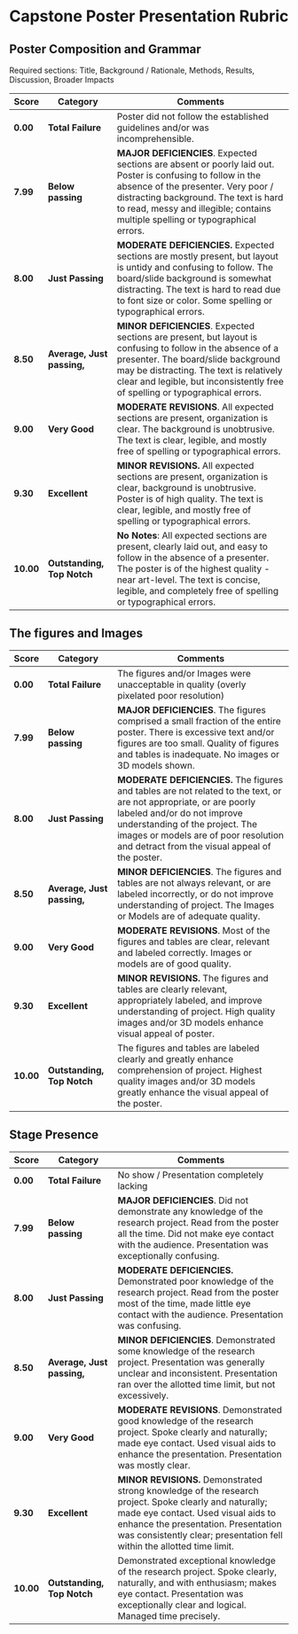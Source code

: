 # Capstone Poster Presentation Rubric

## Poster Composition and Grammar

 Required sections: Title, Background / Rationale, Methods, Results, Discussion, Broader Impacts

| **Score** | **Category**               | **Comments**                                                 |
| --------- | -------------------------- | ------------------------------------------------------------ |
| **0.00**  | **Total Failure**          | Poster did not follow the established guidelines and/or was incomprehensible. |
| **7.99**  | **Below passing**          | **MAJOR DEFICIENCIES**.  Expected sections are absent or poorly laid out. Poster is confusing to follow in the absence of the presenter. Very poor / distracting background. The text is hard to read, messy and illegible; contains multiple spelling or typographical errors. |
| **8.00**  | **Just Passing**           | **MODERATE DEFICIENCIES.** Expected sections are mostly present, but layout is untidy and confusing to follow. The board/slide background is somewhat distracting. The text is hard to read due to font size or color. Some spelling or typographical errors. |
| **8.50**  | **Average, Just passing,** | **MINOR DEFICIENCIES**.   Expected sections are present, but layout is confusing to follow in the absence of a presenter. The board/slide background may be distracting. The text is relatively clear and legible, but inconsistently free of spelling or typographical errors. |
| **9.00**  | **Very Good**              | **MODERATE REVISIONS**.  All expected sections are present, organization is clear. The background is unobtrusive. The text is clear, legible, and mostly free of spelling or typographical errors. |
| **9.30**  | **Excellent**              | **MINOR REVISIONS.**  All expected sections are present, organization is clear, background is unobtrusive. Poster is of high quality. The text is clear, legible, and mostly free of spelling or typographical errors. |
| **10.00** | **Outstanding, Top Notch** | **No Notes**: All expected sections are present, clearly laid out, and easy to follow in the absence of a presenter. The poster is of the highest quality - near art-level. The text is concise, legible, and completely free of spelling or typographical errors. |

## The figures and Images

| **Score** | **Category**               | **Comments**                                                 |
| --------- | -------------------------- | ------------------------------------------------------------ |
| **0.00**  | **Total Failure**          | The figures and/or Images were unacceptable in quality (overly pixelated poor resolution) |
| **7.99**  | **Below passing**          | **MAJOR DEFICIENCIES**. The figures comprised a small fraction of the entire poster. There is excessive text and/or figures are too small. Quality of figures and tables is inadequate.  No images or 3D models shown. |
| **8.00**  | **Just Passing**           | **MODERATE DEFICIENCIES.** The figures and tables are not related to the text, or are not appropriate, or are poorly labeled and/or do not improve understanding of the project.  The images or models are of poor resolution and detract from the visual appeal of the poster. |
| **8.50**  | **Average, Just passing,** | **MINOR DEFICIENCIES**.  The figures and tables are not always relevant, or are labeled incorrectly, or do not improve understanding of project.  The Images or Models are of adequate quality. |
| **9.00**  | **Very Good**              | **MODERATE REVISIONS**.  Most of the figures and tables are clear, relevant and labeled correctly.  Images or models are of good quality. |
| **9.30**  | **Excellent**              | **MINOR REVISIONS.**  The figures and tables are clearly relevant, appropriately labeled, and improve understanding of project.  High quality images and/or 3D models enhance visual appeal of poster. |
| **10.00** | **Outstanding, Top Notch** | The figures and tables are labeled clearly and greatly enhance comprehension of project.  Highest quality images and/or 3D models greatly enhance the visual appeal of the poster. |

## Stage Presence

| **Score** | **Category**               | **Comments**                                                 |
| --------- | -------------------------- | ------------------------------------------------------------ |
| **0.00**  | **Total Failure**          | No show / Presentation completely lacking                    |
| **7.99**  | **Below passing**          | **MAJOR DEFICIENCIES**. Did not demonstrate any knowledge of the research project. Read from the poster all the time. Did not make eye contact with the audience. Presentation was exceptionally confusing. |
| **8.00**  | **Just Passing**           | **MODERATE DEFICIENCIES.** Demonstrated poor knowledge of the research project. Read from the poster most of the time, made little eye contact with the audience. Presentation was confusing. |
| **8.50**  | **Average, Just passing,** | **MINOR DEFICIENCIES**.  Demonstrated some knowledge of the research project. Presentation was generally unclear and inconsistent. Presentation ran over the allotted time limit, but not excessively. |
| **9.00**  | **Very Good**              | **MODERATE REVISIONS**.  Demonstrated good knowledge of the research project. Spoke clearly and naturally; made eye contact. Used visual aids to enhance the presentation. Presentation was mostly clear. |
| **9.30**  | **Excellent**              | **MINOR REVISIONS.**  Demonstrated strong knowledge of the research project. Spoke clearly and naturally; made eye contact. Used visual aids to enhance the presentation. Presentation was consistently clear; presentation fell within the allotted time limit. |
| **10.00** | **Outstanding, Top Notch** | Demonstrated exceptional knowledge of the research project. Spoke clearly, naturally, and with enthusiasm; makes eye contact. Presentation was exceptionally clear and logical. Managed time precisely. |

